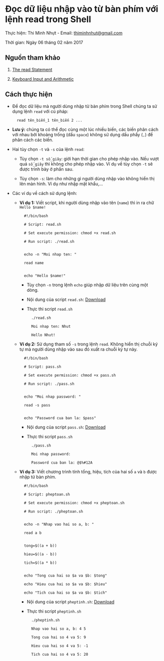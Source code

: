 # Đọc dữ liệu nhập vào từ bàn phím với lệnh read trong Shell

Thực hiện: Thi Minh Nhựt - Email: thiminhnhut@gmail.com

Thời gian: Ngày 06 tháng 02 năm 2017

## Nguồn tham khảo

1. [The read Statement](http://www.freeos.com/guides/lsst/ch02sec10.html)

2. [Keyboard Input and Arithmetic](http://linuxcommand.org/wss0110.php)

## Cách thực hiện

* Để đọc dữ liệu mà người dùng nhập từ bàn phím trong Shell chúng ta sử dụng lệnh `read` với cú pháp:

		read tên_biến_1 tên_biến 2 ...

* **Lưu ý:** chúng ta có thể đọc cùng một lúc nhiều biến, các biến phân cách với nhau bởi khoảng trống 
(dấu `space`) không sử dụng dấu phẩy (`,`) để phân cách các biến.

* Hai tùy chọn `-t` và `-s` của lệnh `read`:

	+ Tùy chọn `-t số_giây`: giới hạn thời gian cho phép nhập vào. Nếu vượt quá `số_giây` 
	thì không cho phép nhập vào. Ví dụ về tùy chọn `-t` sẽ được trình bày ở phần sau.
	
	+ Tùy chọn `-s`: làm cho những gì người dùng nhập vào không hiển thị lên màn hình. 
	Ví dụ như nhập mật khẩu,...
		
* Các ví dụ về cách sử dụng lệnh:

	+ **Ví dụ 1:** Viết script, khi người dùng nhập vảo tên (`name`) thì in ra chữ `Hello $name!`

			#!/bin/bash
		
			# Script: read.sh
		
			# Set execute permission: chmod +x read.sh
		
			# Run script: ./read.sh
			

			echo -n "Moi nhap ten: "
			
			read name

			
			echo "Hello $name!"
	
		- Tùy chọn `-n` trong lệnh `echo` giúp nhập dữ liệu trên cùng một dòng.
		
		- Nội dung của script `read.sh`: [Download](https://github.com/thiminhnhut/ubuntu/blob/master/shellscript/tutorials/script/read.sh)
	
		- Thực thi script `read.sh`
	
				./read.sh
			
				Moi nhap ten: Nhut
			
				Hello Nhut!
				
	+ **Ví dụ 2:** Sử dụng tham số `-s` trong lệnh `read`. Không hiển thị chuỗi ký tự 
	mà người dùng nhập vào sau đó xuất ra chuỗi ký tự này.

			#!/bin/bash
			
			# Script: pass.sh
			
			# Set execute permission: chmod +x pass.sh
			
			# Run script: ./pass.sh


			echo "Moi nhap password: "
			
			read -s pass

			
			echo "Password cua ban la: $pass"

		- Nội dung của script `pass.sh`: [Download](https://github.com/thiminhnhut/ubuntu/blob/master/shellscript/tutorials/script/pass.sh)
	
		- Thực thi script `pass.sh`
	
				./pass.sh
			
				Moi nhap password:
			
				Password cua ban la: @$%#12A	

	+ **Ví dụ 3:** Viết chương trình tính tổng, hiệu, tích của hai số `a` và `b` được nhập từ bàn phím.
	
			#!/bin/bash
			
			# Script: pheptoan.sh
			
			# Set execute permission: chmod +x pheptoan.sh
			
			# Run script: ./pheptoan.sh


			echo -n "Nhap vao hai so a, b: "
			
			read a b

			
			tong=$((a + b))
			
			hieu=$((a - b))
			
			tich=$((a * b))

			
			echo "Tong cua hai so $a va $b: $tong"
			
			echo "Hieu cua hai so $a va $b: $hieu"
			
			echo "Tich cua hai so $a va $b: $tich"
	
		- Nội dung của script `pheptinh.sh`: [Download](https://github.com/thiminhnhut/ubuntu/blob/master/shellscript/tutorials/script/pheptinh.sh)
	
		- Thực thi script `pheptinh.sh`
	
				./pheptinh.sh
			
				Nhap vao hai so a, b: 4 5
				
				Tong cua hai so 4 va 5: 9
				
				Hieu cua hai so 4 va 5: -1
				
				Tich cua hai so 4 va 5: 20
